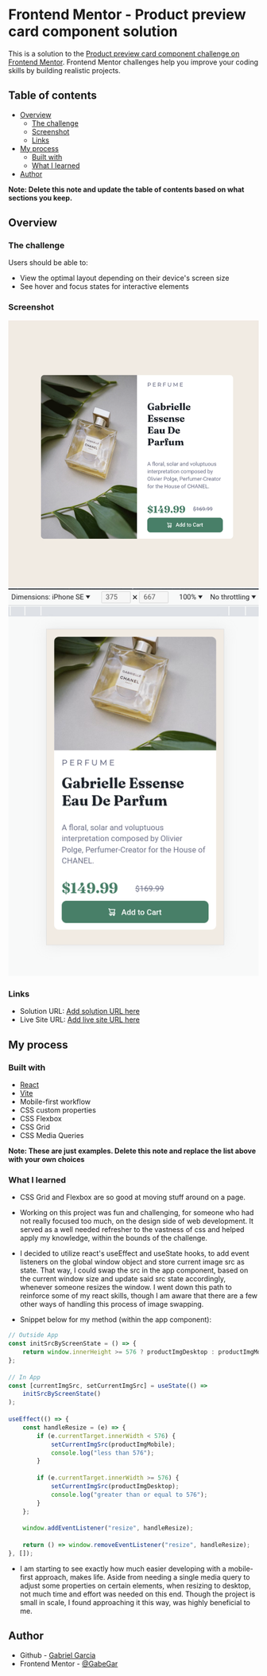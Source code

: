 # Frontend Mentor - Product preview card component solution

This is a solution to the [Product preview card component challenge on Frontend Mentor](https://www.frontendmentor.io/challenges/product-preview-card-component-GO7UmttRfa). Frontend Mentor challenges help you improve your coding skills by building realistic projects.

## Table of contents

-   [Overview](#overview)
    -   [The challenge](#the-challenge)
    -   [Screenshot](#screenshot)
    -   [Links](#links)
-   [My process](#my-process)
    -   [Built with](#built-with)
    -   [What I learned](#what-i-learned)
-   [Author](#author)

**Note: Delete this note and update the table of contents based on what sections you keep.**

## Overview

### The challenge

Users should be able to:

-   View the optimal layout depending on their device's screen size
-   See hover and focus states for interactive elements

### Screenshot

![Desktop version of the completed challenge](./src/screenshots/desktop-ver.png)
![Mobile version of the completed challenge](./src/screenshots/mobile-ver.png)

### Links

-   Solution URL: [Add solution URL here](https://your-solution-url.com)
-   Live Site URL: [Add live site URL here](https://your-live-site-url.com)

## My process

### Built with

-   [React](https://reactjs.org/)
-   [Vite](https://https://vitejs.dev/)
-   Mobile-first workflow
-   CSS custom properties
-   CSS Flexbox
-   CSS Grid
-   CSS Media Queries

**Note: These are just examples. Delete this note and replace the list above with your own choices**

### What I learned

-   CSS Grid and Flexbox are so good at moving stuff around on a page.

-   Working on this project was fun and challenging, for someone who had not really focused too much, on the design side of web development. It served as a well needed refresher to the vastness of css and helped apply my knowledge, within the bounds of the challenge.

-   I decided to utilize react's useEffect and useState hooks, to add event listeners on the global window object and store current image src as state. That way, I could swap the src in the app component, based on the current window size and update said src state accordingly, whenever someone resizes the window. I went down this path to reinforce some of my react skills, though I am aware that there are a few other ways of handling this process of
    image swapping.

-   Snippet below for my method (within the app component):

```js - react
// Outside App
const initSrcByScreenState = () => {
    return window.innerHeight >= 576 ? productImgDesktop : productImgMobile;
};

// In App
const [currentImgSrc, setCurrentImgSrc] = useState(() =>
    initSrcByScreenState()
);

useEffect(() => {
    const handleResize = (e) => {
        if (e.currentTarget.innerWidth < 576) {
            setCurrentImgSrc(productImgMobile);
            console.log("less than 576");
        }

        if (e.currentTarget.innerWidth >= 576) {
            setCurrentImgSrc(productImgDesktop);
            console.log("greater than or equal to 576");
        }
    };

    window.addEventListener("resize", handleResize);

    return () => window.removeEventListener("resize", handleResize);
}, []);
```

-   I am starting to see exactly how much easier developing with a mobile-first approach, makes life. Aside from needing a single media query to adjust some properties on certain elements, when resizing to desktop, not much time and effort was needed on this end. Though the project is small in scale, I found approaching it this way, was highly beneficial to me.

## Author

-   Github - [Gabriel Garcia](https://github.com/GabeGar)
-   Frontend Mentor - [@GabeGar](https://www.frontendmentor.io/profile/GabeGar)
